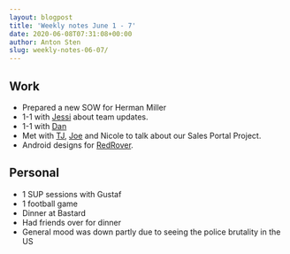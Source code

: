 ```yaml
---
layout: blogpost
title: 'Weekly notes June 1 - 7'
date: 2020-06-08T07:31:08+00:00
author: Anton Sten
slug: weekly-notes-06-07/
---
```




## Work

- Prepared a new SOW for Herman Miller
- 1-1 with [Jessi](https://twitter.com/jessiofhall) about team updates.
- 1-1 with [Dan](http://danmall.me)  
- Met with [TJ](https://southleft.com), [Joe](https://twitter.com/JoeRinaldi) and Nicole to talk about our Sales Portal Project.
- Android designs for [RedRover](https://www.redroverk12.com).

## Personal

- 1 SUP sessions with Gustaf
- 1 football game
- Dinner at Bastard
- Had friends over for dinner
- General mood was down partly due to seeing the police brutality in the US
